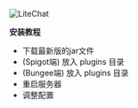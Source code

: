 ![LiteChat](https://i.loli.net/2019/08/16/N6EJodkXOxgvsWY.png)

**安装教程**

- 下载最新版的jar文件
- (Spigot端) 放入 plugins 目录
- (Bungee端) 放入 plugins 目录
- 重启服务器
- 调整配置
